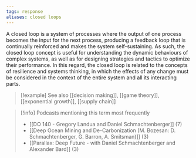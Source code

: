 ```yaml
---
tags: response
aliases: closed loops
---
```


A closed loop is a system of processes where the output of one process becomes the input for the next process, producing a feedback loop that is continually reinforced and makes the system self-sustaining. As such, the closed loop concept is useful for understanding the dynamic behaviours of complex systems, as well as for designing strategies and tactics to optimize their performance. In this regard, the closed loop is related to the concepts of resilience and systems thinking, in which the effects of any change must be considered in the context of the entire system and all its interacting parts.

> [!example] See also
> [[decision making]], [[game theory]], [[exponential growth]], [[supply chain]]

> [!info] Podcasts mentioning this term most frequently
> * [[DO 140  - Gregory Landua and Daniel Schmachtenberger]] (7)
> * [[Deep Ocean Mining and De-Carbonization (M. Bozesan: D. Schmachtenberger, G. Barron, A. Smitsman)]] (3)
> * [[Parallax: Deep Future - with Daniel Schmachtenberger and Alexander Bard]] (3)